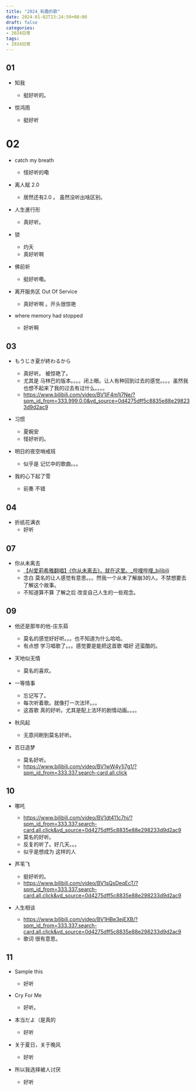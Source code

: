```yaml
---
title: "2024_有趣的歌"
date: 2024-01-02T23:24:59+08:00
draft: false
categories:
- 2024日常
tags:
- 2024日常
---
```





## 01 

- 知我
	- 挺好听的。

- 惊鸿雨
	- 挺好听

# 02

- catch my breath
	- 怪好听的嘞

- 离人赋 2.0
	- 居然还有2.0 。 虽然没听出啥区别。
- 人生進行形
	- 真好听。
- 锁
	- 灼夭
	- 真好听啊
- 佛前祈
	- 挺好听嘞。
- 离开服务区 Out Of Service
	- 真好听啊 。开头很惊艳
- where memory had stopped
	- 好听啊

## 03

- もうじき夏が終わるから
	- 真好听。 被惊艳了。
	- 尤其是 马林巴的版本。。。。闭上眼。让人有种回到过去的感觉。。。。虽然我也想不起来了我的过去有过什么。。。。
	- https://www.bilibili.com/video/BV1iF4m1j7Ne/?spm_id_from=333.999.0.0&vd_source=0d4275dff5c8835e88e298233d9d2ac9

- 习惯
	- 夏婉安
	- 怪好听的。

- 明日的夜空哨戒班
	- 似乎是 记忆中的歌曲。。。

- 我的心下起了雪
	- 前奏 不错 

## 04

-  折纸花满衣
	- 好听

## 07

- 你从未离去
	- [【AI爱莉希雅翻唱】《你从未离去》，就在这里。_哔哩哔哩_bilibili](https://www.bilibili.com/video/BV1xh411M7bh/?vd_source=0d4275dff5c8835e88e298233d9d2ac9)
	- 念白 莫名的让人感觉有意思。。。然我一个从未了解崩3的人。不禁想要去了解这个故事。
	- 不知道算不算 了解之后 改变自己人生的一些观念。

## 09

- 他还是那年的他-庄东茹
	- 莫名的感觉好好听。。。也不知道为什么哈哈。
	- 有点想 学习唱歌了。。。感觉要是能把这首歌 唱好 还蛮酷的。

- 天地似无情
	- 莫名的喜欢。

- 一等情事
	- 忘记写了。
	- 每次听着歌。就像打一次法环。。。
	- 这首歌 真的好听。尤其是配上法环的剧情动画。。。。

- 秋风起
	- 无意间刷到莫名好听。

- 百日造梦
	- 莫名好听。
	- https://www.bilibili.com/video/BV1wW4y1i7g1/?spm_id_from=333.337.search-card.all.click


## 10

- 哪吒
	- https://www.bilibili.com/video/BV1dt411c7hj/?spm_id_from=333.337.search-card.all.click&vd_source=0d4275dff5c8835e88e298233d9d2ac9
	- 莫名的好听。 
	- 反复的听了。好几天。。。
	- 似乎是想成为 这样的人

- 芦苇飞
	- 挺好听的。
	- https://www.bilibili.com/video/BV1sQsDeqEcT/?spm_id_from=333.337.search-card.all.click&vd_source=0d4275dff5c8835e88e298233d9d2ac9

- 人生相谈
	- https://www.bilibili.com/video/BV1HBe3ejEXB/?spm_id_from=333.337.search-card.all.click&vd_source=0d4275dff5c8835e88e298233d9d2ac9
	- 歌词 很有意思。


## 11

- Sample this
	- 好听

- Cry For Me
	- 好听。

- 本当だよ（是真的
	- 好听
- 关于夏日，关于晚风
	- 好听
- 所以我选择被人讨厌
	- 好听
